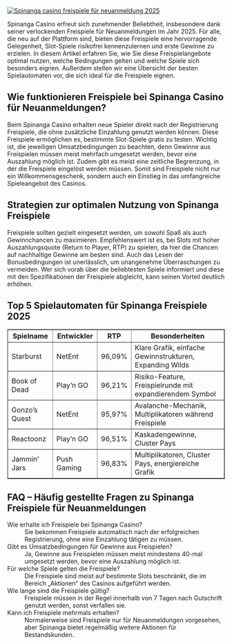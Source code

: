 [![Spinanga casino freispiele für neuanmeldung 2025](https://123-caf.pages.dev/gitsignup.png)](https://vrmoo.ru/Bt82HjjY)

<div>     <p>Spinanga Casino erfreut sich zunehmender Beliebtheit, insbesondere dank seiner verlockenden Freispiele für Neuanmeldungen im Jahr 2025. Für alle, die neu auf der Plattform sind, bieten diese Freispiele eine hervorragende Gelegenheit, Slot-Spiele risikofrei kennenzulernen und erste Gewinne zu erzielen. In diesem Artikel erfahren Sie, wie Sie diese Freispielangebote optimal nutzen, welche Bedingungen gelten und welche Spiele sich besonders eignen. Außerdem stellen wir eine Übersicht der besten Spielautomaten vor, die sich ideal für die Freispiele eignen.</p>        <h2>Wie funktionieren Freispiele bei Spinanga Casino für Neuanmeldungen?</h2>     <p>Beim Spinanga Casino erhalten neue Spieler direkt nach der Registrierung Freispiele, die ohne zusätzliche Einzahlung genutzt werden können. Diese Freispiele ermöglichen es, bestimmte Slot-Spiele gratis zu testen. Wichtig ist, die jeweiligen Umsatzbedingungen zu beachten, denn Gewinne aus Freispielen müssen meist mehrfach umgesetzt werden, bevor eine Auszahlung möglich ist. Zudem gibt es meist eine zeitliche Begrenzung, in der die Freispiele eingelöst werden müssen. Somit sind Freispiele nicht nur ein Willkommensgeschenk, sondern auch ein Einstieg in das umfangreiche Spieleangebot des Casinos.</p>        <h2>Strategien zur optimalen Nutzung von Spinanga Freispiele</h2>     <p>Freispiele sollten gezielt eingesetzt werden, um sowohl Spaß als auch Gewinnchancen zu maximieren. Empfehlenswert ist es, bei Slots mit hoher Auszahlungsquote (Return to Player, RTP) zu spielen, da hier die Chancen auf nachhaltige Gewinne am besten sind. Auch das Lesen der Bonusbedingungen ist unerlässlich, um unangenehme Überraschungen zu vermeiden. Wer sich vorab über die beliebtesten Spiele informiert und diese mit den Spezifikationen der Freispiele abgleicht, kann seinen Vorteil deutlich erhöhen.</p>        <h2>Top 5 Spielautomaten für Spinanga Freispiele 2025</h2>     <table border="1" cellspacing="0" cellpadding="5">       <thead>         <tr>           <th>Spielname</th>           <th>Entwickler</th>           <th>RTP</th>           <th>Besonderheiten</th>         </tr>       </thead>       <tbody>         <tr>           <td>Starburst</td>           <td>NetEnt</td>           <td>96,09%</td>           <td>Klare Grafik, einfache Gewinnstrukturen, Expanding Wilds</td>         </tr>         <tr>           <td>Book of Dead</td>           <td>Play’n GO</td>           <td>96,21%</td>           <td>Risiko-Feature, Freispielrunde mit expandierendem Symbol</td>         </tr>         <tr>           <td>Gonzo’s Quest</td>           <td>NetEnt</td>           <td>95,97%</td>           <td>Avalanche-Mechanik, Multiplikatoren während Freispiele</td>         </tr>         <tr>           <td>Reactoonz</td>           <td>Play’n GO</td>           <td>96,51%</td>           <td>Kaskadengewinne, Cluster Pays</td>         </tr>         <tr>           <td>Jammin’ Jars</td>           <td>Push Gaming</td>           <td>96,83%</td>           <td>Multiplikatoren, Cluster Pays, energiereiche Grafik</td>         </tr>       </tbody>     </table>        <h2>FAQ – Häufig gestellte Fragen zu Spinanga Freispiele für Neuanmeldungen</h2>     <dl>       <dt>Wie erhalte ich Freispiele bei Spinanga Casino?</dt>       <dd>Sie bekommen Freispiele automatisch nach der erfolgreichen Registrierung, ohne eine Einzahlung tätigen zu müssen.</dd>          <dt>Gibt es Umsatzbedingungen für Gewinne aus Freispielen?</dt>       <dd>Ja, Gewinne aus Freispielen müssen meist mindestens 40-mal umgesetzt werden, bevor eine Auszahlung möglich ist.</dd>          <dt>Für welche Spiele gelten die Freispiele?</dt>       <dd>Die Freispiele sind meist auf bestimmte Slots beschränkt, die im Bereich „Aktionen“ des Casinos aufgeführt werden.</dd>          <dt>Wie lange sind die Freispiele gültig?</dt>       <dd>Freispiele müssen in der Regel innerhalb von 7 Tagen nach Gutschrift genutzt werden, sonst verfallen sie.</dd>          <dt>Kann ich Freispiele mehrmals erhalten?</dt>       <dd>Normalerweise sind Freispiele nur für Neuanmeldungen vorgesehen, aber Spinanga bietet regelmäßig weitere Aktionen für Bestandskunden.</dd>     </dl>   </div>